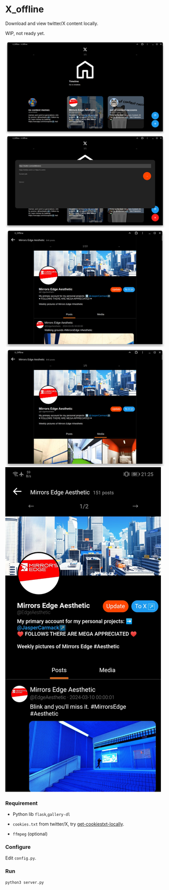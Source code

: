 # X_offline
Download and view twitter/X content locally.

WIP, not ready yet.


![](res/s3.png)
![](res/s4.png)
![](res/s1.png)
![](res/s2.png)
![](res/m.jpg)

### Requirement 
- Python lib `flask`,`gallery-dl`

- `cookies.txt` from twitter/X, try [get-cookiestxt-locally](https://chromewebstore.google.com/detail/get-cookiestxt-locally/cclelndahbckbenkjhflpdbgdldlbecc).

- `ffmpeg` (optional)

### Configure

Edit `config.py`.

### Run
```
python3 server.py
```
